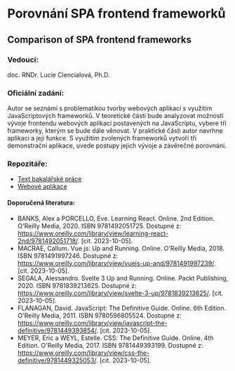 # Porovnání SPA frontend frameworků
## Comparison of SPA frontend frameworks

### Vedoucí:
doc. RNDr. Lucie Ciencialová, Ph.D.

### Oficiální zadání:

Autor se seznámí s problematikou tvorby webových aplikací s využitím JavaScriptových frameworků. 
V teoretické části bude analyzovat možnosti vývoje frontendu webových aplikací postavených na JavaScriptu, vybere tři frameworky, kterým se bude dále věnovat. 
V praktické části autor navrhne aplikaci a její funkce. S využitím zvolených frameworků vytvoří tři demonstrační aplikace, uvede postupy jejich vývoje a závěrečné porovnání.

### Repozitáře:

- [Text bakalářské práce](https://github.com/lukyncze/bachelor-thesis/tree/main/thesis)
- [Webové aplikace](https://github.com/lukyncze/bachelor-thesis/tree/main/apps)

#### Doporučená literatura:

- BANKS, Alex a PORCELLO, Eve. Learning React. Online. 2nd Edition. O'Reilly Media, 2020. ISBN 9781492051725. Dostupné z: https://www.oreilly.com/library/view/learning-react-2nd/9781492051718/. [cit. 2023-10-05].
- MACRAE, Callum. Vue.js: Up and Running. Online. O'Reilly Media, 2018. ISBN 9781491997246. Dostupné z: https://www.oreilly.com/library/view/vuejs-up-and/9781491997239/. [cit. 2023-10-05].
- SEGALA, Alessandro. Svelte 3 Up and Running. Online. Packt Publishing, 2020. ISBN 9781839213625. Dostupné z: https://www.oreilly.com/library/view/svelte-3-up/9781839213625/. [cit. 2023-10-05].
- FLANAGAN, David. JavaScript: The Definitive Guide. Online. 6th Edition. O'Reilly Media, 2011. ISBN 9780596805524. Dostupné z: https://www.oreilly.com/library/view/javascript-the-definitive/9781449393854/. [cit. 2023-10-05].
- MEYER, Eric a WEYL, Estelle. CSS: The Definitive Guide. Online. 4th Edition. O'Reilly Media, 2017. ISBN 9781449393199. Dostupné z: https://www.oreilly.com/library/view/css-the-definitive/9781449325053/. [cit. 2023-10-05].
